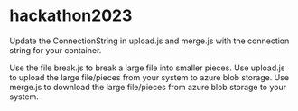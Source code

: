 # hackathon2023

Update the ConnectionString in upload.js and merge.js with the connection string for your container.

Use the file break.js to break a large file into smaller pieces.
Use upload.js to upload the large file/pieces from your system to azure blob storage.
Use merge.js to download the large file/pieces from azure blob storage to your system.
